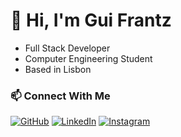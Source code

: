 # 👋 Hi, I'm Gui Frantz

- Full Stack Developer
- Computer Engineering Student
- Based in Lisbon

### 📫 Connect With Me
[![GitHub](https://img.shields.io/badge/GitHub-100000?style=for-the-badge&logo=github&logoColor=white)](https://github.com/GuiFrantz)
[![LinkedIn](https://img.shields.io/badge/LinkedIn-0077B5?style=for-the-badge&logo=linkedin&logoColor=white)](https://linkedin.com/in/guilhermegfrantz)
[![Instagram](https://img.shields.io/badge/Instagram-E4405F?style=for-the-badge&logo=instagram&logoColor=white)](https://www.instagram.com/guigurgelf/)
